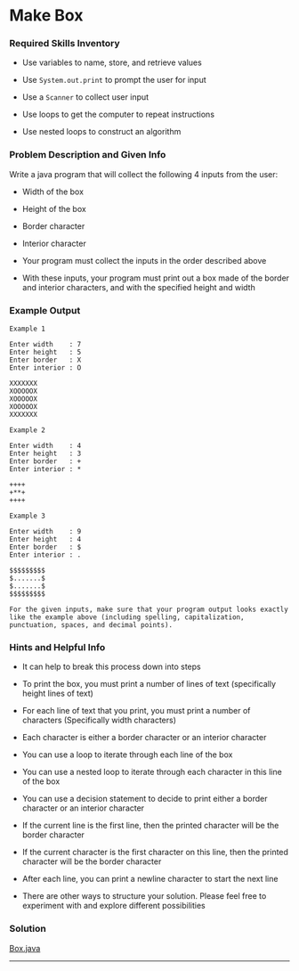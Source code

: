# Make Box

### Required Skills Inventory

* Use variables to name, store, and retrieve values

* Use `System.out.print` to prompt the user for input
* Use a `Scanner` to collect user input
* Use loops to get the computer to repeat instructions
* Use nested loops to construct an algorithm

### Problem Description and Given Info

Write a java program that will collect the following 4 inputs from the user:

* Width of the box

* Height of the box
* Border character
* Interior character
* Your program must collect the inputs in the order described above
* With these inputs, your program must print out a box made of the border and interior characters, and with the specified height and width

### Example Output 

    Example 1

    Enter width    : 7
    Enter height   : 5
    Enter border   : X
    Enter interior : O

    XXXXXXX
    XOOOOOX
    XOOOOOX
    XOOOOOX
    XXXXXXX

    Example 2

    Enter width    : 4
    Enter height   : 3
    Enter border   : +
    Enter interior : *

    ++++
    +**+
    ++++

    Example 3

    Enter width    : 9
    Enter height   : 4
    Enter border   : $
    Enter interior : .

    $$$$$$$$$
    $.......$
    $.......$
    $$$$$$$$$

    For the given inputs, make sure that your program output looks exactly like the example above (including spelling, capitalization, punctuation, spaces, and decimal points).

### Hints and Helpful Info

* It can help to break this process down into steps

* To print the box, you must print a number of lines of text (specifically height lines of text)
* For each line of text that you print, you must print a number of characters (Specifically width characters)
* Each character is either a border character or an interior character
* You can use a loop to iterate through each line of the box
* You can use a nested loop to iterate through each character in this line of the box
* You can use a decision statement to decide to print either a border character or an interior character
* If the current line is the first line, then the printed character will be the border character
* If the current character is the first character on this line, then the printed character will be the border character
* After each line, you can print a newline character to start the next line
* There are other ways to structure your solution. Please feel free to experiment with and explore different possibilities

### Solution 

[Box.java](https://github.com/Mun-Min/Java_OOP/blob/main/Projects_01/Make_Box/Box.java)

---
